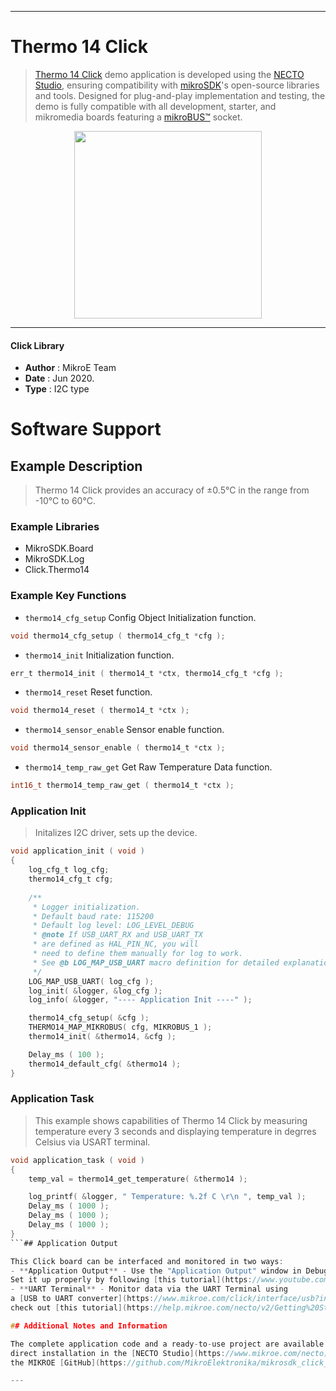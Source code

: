 
---
# Thermo 14 Click

> [Thermo 14 Click](https://www.mikroe.com/?pid_product=MIKROE-4132) demo application is developed using
the [NECTO Studio](https://www.mikroe.com/necto), ensuring compatibility with [mikroSDK](https://www.mikroe.com/mikrosdk)'s
open-source libraries and tools. Designed for plug-and-play implementation and testing, the demo is fully compatible with
all development, starter, and mikromedia boards featuring a [mikroBUS&trade;](https://www.mikroe.com/mikrobus) socket.

<p align="center">
  <img src="https://www.mikroe.com/?pid_product=MIKROE-4132&image=1" height=300px>
</p>

---

#### Click Library

- **Author**        : MikroE Team
- **Date**          : Jun 2020.
- **Type**          : I2C type

# Software Support

## Example Description

> Thermo 14 Click provides an accuracy of ±0.5°C in the range from -10°C to 60°C.

### Example Libraries

- MikroSDK.Board
- MikroSDK.Log
- Click.Thermo14

### Example Key Functions

- `thermo14_cfg_setup` Config Object Initialization function. 
```c
void thermo14_cfg_setup ( thermo14_cfg_t *cfg );
``` 
 
- `thermo14_init` Initialization function. 
```c
err_t thermo14_init ( thermo14_t *ctx, thermo14_cfg_t *cfg );
```

- `thermo14_reset` Reset function. 
```c
void thermo14_reset ( thermo14_t *ctx );
```
 
- `thermo14_sensor_enable` Sensor enable function. 
```c
void thermo14_sensor_enable ( thermo14_t *ctx );
```

- `thermo14_temp_raw_get` Get Raw Temperature Data function. 
```c
int16_t thermo14_temp_raw_get ( thermo14_t *ctx );
```

### Application Init

> Initalizes I2C driver, sets up the device. 

```c
void application_init ( void )
{
    log_cfg_t log_cfg;
    thermo14_cfg_t cfg;
    
    /** 
     * Logger initialization.
     * Default baud rate: 115200
     * Default log level: LOG_LEVEL_DEBUG
     * @note If USB_UART_RX and USB_UART_TX 
     * are defined as HAL_PIN_NC, you will 
     * need to define them manually for log to work. 
     * See @b LOG_MAP_USB_UART macro definition for detailed explanation.
     */
    LOG_MAP_USB_UART( log_cfg );
    log_init( &logger, &log_cfg );
    log_info( &logger, "---- Application Init ----" );

    thermo14_cfg_setup( &cfg );
    THERMO14_MAP_MIKROBUS( cfg, MIKROBUS_1 );
    thermo14_init( &thermo14, &cfg );

    Delay_ms ( 100 );
    thermo14_default_cfg( &thermo14 );
}
```

### Application Task

> This example shows capabilities of Thermo 14 Click by measuring
   temperature every 3 seconds and displaying temperature in degrres Celsius via USART terminal. 

```c
void application_task ( void )
{
    temp_val = thermo14_get_temperature( &thermo14 );

    log_printf( &logger, " Temperature: %.2f C \r\n ", temp_val );
    Delay_ms ( 1000 );
    Delay_ms ( 1000 );
    Delay_ms ( 1000 );
}
```## Application Output

This Click board can be interfaced and monitored in two ways:
- **Application Output** - Use the "Application Output" window in Debug mode for real-time data monitoring.
Set it up properly by following [this tutorial](https://www.youtube.com/watch?v=ta5yyk1Woy4).
- **UART Terminal** - Monitor data via the UART Terminal using
a [USB to UART converter](https://www.mikroe.com/click/interface/usb?interface*=uart,uart). For detailed instructions,
check out [this tutorial](https://help.mikroe.com/necto/v2/Getting%20Started/Tools/UARTTerminalTool).

## Additional Notes and Information

The complete application code and a ready-to-use project are available through the NECTO Studio Package Manager for 
direct installation in the [NECTO Studio](https://www.mikroe.com/necto). The application code can also be found on
the MIKROE [GitHub](https://github.com/MikroElektronika/mikrosdk_click_v2) account.

---
